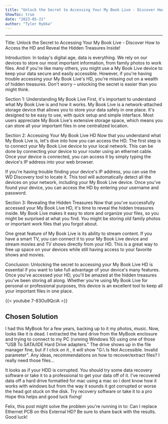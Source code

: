 ```yaml
---
title: "Unlock the Secret to Accessing Your My Book Live - Discover How to Access the HD and Reveal the Hidden Treasures Inside!"
ShowToc: true 
date: "2023-05-21"
author: "Tyler Rybka"
---
```

*****
Title: Unlock the Secret to Accessing Your My Book Live - Discover How to Access the HD and Reveal the Hidden Treasures Inside!

Introduction:
In today's digital age, data is everything. We rely on our devices to store our most important information, from family photos to work files. And if you're like many others, you might use a My Book Live device to keep your data secure and easily accessible. However, if you're having trouble accessing your My Book Live's HD, you're missing out on a wealth of hidden treasures. Don't worry – unlocking the secret is easier than you might think.

Section 1: Understanding My Book Live
First, it's important to understand what My Book Live is and how it works. My Book Live is a network-attached storage device that allows you to store your data safely in one place. It's designed to be easy to use, with quick setup and simple interface. Most users appreciate My Book Live's extensive storage space, which means you can store all your important files in one centralized location.

Section 2: Accessing Your My Book Live HD
Now that you understand what My Book Live is, let's dive into how you can access the HD. The first step is to connect your My Book Live device to your local network. This can be done by connecting your device to your router using an ethernet cable. Once your device is connected, you can access it by simply typing the device's IP address into your web browser.

If you're having trouble finding your device's IP address, you can use the WD Discovery tool to locate it. This tool will automatically detect all the devices on your network, including your My Book Live device. Once you've found your device, you can access the HD by entering your username and password.

Section 3: Revealing the Hidden Treasures
Now that you've successfully accessed your My Book Live HD, it's time to reveal the hidden treasures inside. My Book Live makes it easy to store and organize your files, so you might be surprised at what you find. You might be storing old family photos or important work files that you forgot about.

One great feature of My Book Live is its ability to stream content. If you have a smart TV, you can connect it to your My Book Live device and stream movies and TV shows directly from your HD. This is a great way to free up space on your devices while still having access to your favorite shows and movies.

Conclusion:
Unlocking the secret to accessing your My Book Live HD is essential if you want to take full advantage of your device's many features. Once you've accessed your HD, you'll be amazed at the hidden treasures you've been storing all along. Whether you're using My Book Live for personal or professional purposes, this device is an excellent tool to keep all your important files in one place.

{{< youtube 7-83Ou9QciA >}} 



## Chosen Solution
 I had this MyBook for a few years, backing up to it my photos, music. Now, looks like it is dead. I extracted the hard drive from the MyBook enclosure and trying to connect to my PC (running Windows 10) using one of those "USB To SATA/IDE Hard Drive adapters." The drive shows up in the file manager fine, but if I click on it , it will show "G:\ Is Not Accessible. Invalid parameter". Any ideas, recommendations on how to recover/extract files? I really need those files...

 It looks as if your HDD is corrupted. You should try some data recovery software or take it to a professional to get your data off of it. I've recovered data off a hard drive formatted for mac using a mac so i dont know how it works with windows but from the way it sounds it got corrupted or worse the head got stuck on the disk. Try recovery software or take it to a pro
Hope this helps and good luck fixing!

 Felix, this post might solve the problem you're running in to:
Can I replace Ethernet PCB on this External HD?
Be sure to share back with the results.
Good luck!




